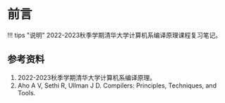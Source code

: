 # 前言

!!! tips "说明"
    2022-2023秋季学期清华大学计算机系编译原理课程复习笔记。

## 参考资料

1. 2022-2023秋季学期清华大学计算机系编译原理。
2. Aho A V, Sethi R, Ullman J D. Compilers: Principles, Techniques, and Tools.